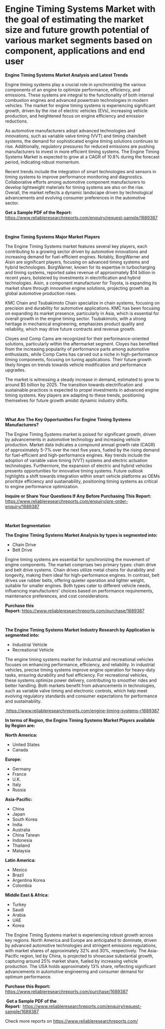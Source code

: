 <p><h1>Engine Timing Systems Market with the goal of estimating the market size and future growth potential of various market segments based on component, applications and end user</h1></p><p><strong>Engine Timing Systems Market Analysis and Latest Trends</strong></p>
<p><p>Engine timing systems play a crucial role in synchronizing the various components of an engine to optimize performance, efficiency, and emissions. These systems are integral to the functionality of both internal combustion engines and advanced powertrain technologies in modern vehicles. The market for engine timing systems is experiencing significant growth, driven by the rise of electric vehicles (EVs), increasing vehicle production, and heightened focus on engine efficiency and emission reductions.</p><p>As automotive manufacturers adopt advanced technologies and innovations, such as variable valve timing (VVT) and timing chain/belt systems, the demand for sophisticated engine timing solutions continues to rise. Additionally, regulatory pressures for reduced emissions are pushing manufacturers to invest in more efficient timing systems. The Engine Timing Systems Market is expected to grow at a CAGR of 10.8% during the forecast period, indicating robust momentum.</p><p>Recent trends include the integration of smart technologies and sensors in timing systems to improve performance monitoring and diagnostics. Collaborative efforts among automotive component manufacturers to develop lightweight materials for timing systems are also on the rise. Overall, the market reflects a dynamic landscape driven by technological advancements and evolving consumer preferences in the automotive sector.</p></p>
<p><strong>Get a Sample PDF of the Report:&nbsp;</strong> <a href="https://www.reliableresearchreports.com/enquiry/request-sample/1689387?utm_campaign=3027&utm_medium=2&utm_source=Github&utm_content=ia&utm_term=10042025&utm_id=engine-timing-systems">https://www.reliableresearchreports.com/enquiry/request-sample/1689387</a></p>
<p>&nbsp;</p>
<p><strong>Engine Timing Systems Major Market Players</strong></p>
<p><p>The Engine Timing Systems market features several key players, each contributing to a growing sector driven by automotive innovations and increasing demand for fuel-efficient engines. Notably, BorgWarner and Aisin are significant players, focusing on advanced timing systems and hybrid technologies. BorgWarner, known for its expertise in turbocharging and timing systems, reported sales revenue of approximately $14 billion in recent years, bolstered by investments in electrification and hybrid technologies. Aisin, a component manufacturer for Toyota, is expanding its market share through innovative engine solutions, projecting growth as global automotive production rises.</p><p>KMC Chain and Tsubakimoto Chain specialize in chain systems, focusing on precision and durability for automotive applications. KMC has been focusing on expanding its market presence, particularly in Asia, which is essential for overall growth in the engine timing sector. Tsubakimoto, with a strong heritage in mechanical engineering, emphasizes product quality and reliability, which may drive future contracts and revenue growth.</p><p>Cloyes and Comp Cams are recognized for their performance-oriented solutions, particularly within the aftermarket segment. Cloyes has benefited from the increasing popularity of performance parts among automotive enthusiasts, while Comp Cams has carved out a niche in high-performance timing components, focusing on tuning applications. Their future growth likely hinges on trends towards vehicle modification and performance upgrades.</p><p>The market is witnessing a steady increase in demand, estimated to grow to around $5 billion by 2025. The transition towards electrification and sustainable practices is expected to propel investments in advanced engine timing systems. Key players are adapting to these trends, positioning themselves for future growth amidst dynamic industry shifts.</p></p>
<p>&nbsp;</p>
<p><strong>What Are The Key Opportunities For Engine Timing Systems Manufacturers?</strong></p>
<p><p>The Engine Timing Systems market is poised for significant growth, driven by advancements in automotive technology and increasing vehicle production. Market data indicates a compound annual growth rate (CAGR) of approximately 5-7% over the next five years, fueled by the rising demand for fuel-efficient and high-performance engines. Key trends include the adoption of variable valve timing (VVT) systems and electric actuation technologies. Furthermore, the expansion of electric and hybrid vehicles presents opportunities for innovative timing systems. Future outlook highlights a shift towards integration within smart vehicle platforms as OEMs prioritize efficiency and sustainability, positioning timing systems as critical to engine performance optimization.</p></p>
<p><strong>Inquire or Share Your Questions If Any Before Purchasing This Report:</strong> <a href="https://www.reliableresearchreports.com/enquiry/pre-order-enquiry/1689387?utm_campaign=3027&utm_medium=2&utm_source=Github&utm_content=ia&utm_term=10042025&utm_id=engine-timing-systems">https://www.reliableresearchreports.com/enquiry/pre-order-enquiry/1689387</a></p>
<p>&nbsp;</p>
<p><strong>Market Segmentation</strong></p>
<p><strong>The Engine Timing Systems Market Analysis by types is segmented into:</strong></p>
<p><ul><li>Chain Drive</li><li>Belt Drive</li></ul></p>
<p><p>Engine timing systems are essential for synchronizing the movement of engine components. The market comprises two primary types: chain drive and belt drive systems. Chain drives utilize metal chains for durability and longevity, making them ideal for high-performance engines. In contrast, belt drives use rubber belts, offering quieter operation and lighter weight, suitable for smaller engines. Both types cater to different vehicle needs, influencing manufacturers' choices based on performance requirements, maintenance preferences, and cost considerations.</p></p>
<p><strong>Purchase this Report:&nbsp;</strong><a href="https://www.reliableresearchreports.com/purchase/1689387?utm_campaign=3027&utm_medium=2&utm_source=Github&utm_content=ia&utm_term=10042025&utm_id=engine-timing-systems">https://www.reliableresearchreports.com/purchase/1689387</a></p>
<p>&nbsp;</p>
<p><strong>The Engine Timing Systems Market Industry Research by Application is segmented into:</strong></p>
<p><ul><li>Industrial Vehicle</li><li>Recreational Vehicle</li></ul></p>
<p><p>The engine timing systems market for industrial and recreational vehicles focuses on enhancing performance, efficiency, and reliability. In industrial vehicles, precise timing systems improve engine operation for heavy-duty tasks, ensuring durability and fuel efficiency. For recreational vehicles, these systems optimize power delivery, contributing to smoother rides and better handling. Both markets benefit from advancements in technologies, such as variable valve timing and electronic controls, which help meet evolving regulatory standards and consumer expectations for performance and sustainability.</p></p>
<p><a href="https://www.reliableresearchreports.com/engine-timing-systems-r1689387?utm_campaign=3027&utm_medium=2&utm_source=Github&utm_content=ia&utm_term=10042025&utm_id=engine-timing-systems">&nbsp;https://www.reliableresearchreports.com/engine-timing-systems-r1689387</a></p>
<p><strong>In terms of Region, the Engine Timing Systems Market Players available by Region are:</strong></p>
<p>
    <p> <strong> North America: </strong>
        <ul>
            <li>United States</li>
            <li>Canada</li>
        </ul>
        </p> 
    <p> <strong> Europe: </strong>
        <ul>
            <li>Germany</li>
            <li>France</li>
            <li>U.K.</li>
            <li>Italy</li>
            <li>Russia</li>
        </ul>
        </p> 
    <p> <strong> Asia-Pacific: </strong>
        <ul>
            <li>China</li>
            <li>Japan</li>
            <li>South Korea</li>
            <li>India</li>
            <li>Australia</li>
            <li>China Taiwan</li>
            <li>Indonesia</li>
            <li>Thailand</li>
            <li>Malaysia</li>
        </ul>
        </p> 
    <p> <strong> Latin America: </strong>
        <ul>
            <li>Mexico</li>
            <li>Brazil</li>
            <li>Argentina Korea</li>
            <li>Colombia</li>
        </ul>
        </p> 
    <p> <strong> Middle East & Africa: </strong>
        <ul>
            <li>Turkey</li>
            <li>Saudi</li>
            <li>Arabia</li>
            <li>UAE</li>
            <li>Korea</li>
        </ul>
    </p>
    </p>
<p><p>The Engine Timing Systems market is experiencing robust growth across key regions. North America and Europe are anticipated to dominate, driven by advanced automotive technologies and stringent emissions regulations, with market shares of approximately 32% and 30%, respectively. The Asia-Pacific region, led by China, is projected to showcase substantial growth, capturing around 25% market share, fueled by increasing vehicle production. The USA holds approximately 13% share, reflecting significant advancements in automotive engineering and consumer demand for optimum performance.</p></p>
<p><strong>Purchase this Report: </strong><a href="https://www.reliableresearchreports.com/purchase/1689387?utm_campaign=3027&utm_medium=2&utm_source=Github&utm_content=ia&utm_term=10042025&utm_id=engine-timing-systems">https://www.reliableresearchreports.com/purchase/1689387</a></p>
<p>&nbsp;<strong>Get a Sample PDF of the Report:&nbsp;&nbsp;</strong><a href="https://www.reliableresearchreports.com/enquiry/request-sample/1689387?utm_campaign=3027&utm_medium=2&utm_source=Github&utm_content=ia&utm_term=10042025&utm_id=engine-timing-systems">https://www.reliableresearchreports.com/enquiry/request-sample/1689387</a></p>
<p><strong></strong></p>
<p>Check more reports on <a href="https://www.reliableresearchreports.com/?utm_campaign=3027&utm_medium=2&utm_source=Github&utm_content=ia&utm_term=10042025&utm_id=engine-timing-systems">https://www.reliableresearchreports.com/</a></p>